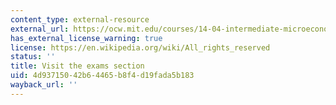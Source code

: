 ```yaml
---
content_type: external-resource
external_url: https://ocw.mit.edu/courses/14-04-intermediate-microeconomic-theory-fall-2020/pages/exams/
has_external_license_warning: true
license: https://en.wikipedia.org/wiki/All_rights_reserved
status: ''
title: Visit the exams section
uid: 4d937150-42b6-4465-b8f4-d19fada5b183
wayback_url: ''
---
```


